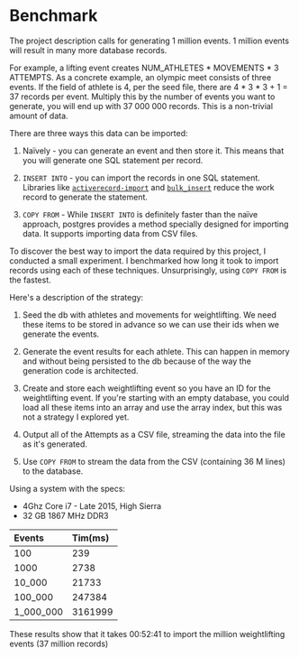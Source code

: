 # Benchmark

The project description calls for generating 1 million events. 1 million events
will result in many more database records.

For example, a lifting event creates NUM_ATHLETES * MOVEMENTS * 3 ATTEMPTS.
As a concrete example, an olympic meet consists of three events. If the field
of athlete is 4, per the seed file, there are 4 * 3 * 3 + 1 = 37 records per event.
Multiply this by the number of events you want to generate, you will end up with
37 000 000 records. This is a non-trivial amount of data.

There are three ways this data can be imported:

1. Naïvely - you can generate an event and then store it. This means that you
will generate one SQL statement per record.

2. `INSERT INTO` - you can import the records in one SQL statement. Libraries
like [`activerecord-import`](https://github.com/zdennis/activerecord-import) and [`bulk_insert`](https://github.com/jamis/bulk_insert) reduce the work record to
generate the statement.

3. `COPY FROM` - While `INSERT INTO` is definitely faster than the naïve
approach, postgres provides a method specially designed for importing data. It
supports importing data from CSV files.

To discover the best way to import the data required by this project, I conducted
a small experiment. I benchmarked how long it took to import records using each
of these techniques. Unsurprisingly, using `COPY FROM` is the fastest.

Here's a description of the strategy:

1. Seed the db with athletes and movements for weightlifting. We need these
items to be stored in advance so we can use their ids when we generate the
events.

2. Generate the event results for each athlete. This can happen in memory and
without being persisted to the db because of the way the generation code is
architected.

3. Create and store each weightlifting event so you have an ID for the
weightlifting event. If you're starting with an empty database, you could load
all these items into an array and use the array index, but this was not a strategy
I explored yet.

4. Output all of the Attempts as a CSV file, streaming the data into the file
as it's generated.

5. Use `COPY FROM` to stream the data from the CSV (containing 36 M lines) to
the database.

Using a system with the specs:

* 4Ghz Core i7 - Late 2015, High Sierra
* 32 GB 1867 MHz DDR3

| Events         |  Tim(ms)       |
| :------------- | :------------- |
| 100            | 239            |
| 1000           | 2738           |
| 10_000         | 21733          |
| 100_000        | 247384         |
| 1_000_000      | 3161999        |
These results show that it takes 00:52:41 to import the million weightlifting events (37 million records)
